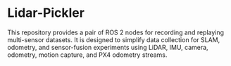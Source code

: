 # Lidar-Pickler
This repository provides a pair of ROS 2 nodes for recording and replaying multi-sensor datasets. It is designed to simplify data collection for SLAM, odometry, and sensor-fusion experiments using LiDAR, IMU, camera, odometry, motion capture, and PX4 odometry streams.
